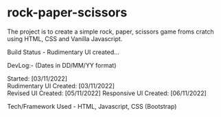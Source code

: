 # rock-paper-scissors

The project is to create a simple rock, paper, scissors game froms cratch using HTML, CSS and Vanilla Javascript.

Build Status - Rudimentary UI created...

DevLog:- (Dates in DD/MM/YY format)

Started: [03/11/2022]  
Rudimentary UI Created: [03/11/2022]  
Revised UI Created: [05/11/2022]
Responsive UI Created: [06/11/2022]


Tech/Framework Used - HTML, Javascript, CSS (Bootstrap)